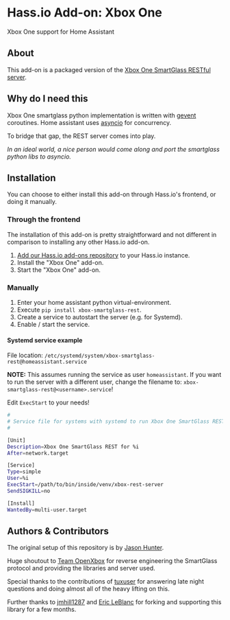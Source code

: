 # Hass.io Add-on: Xbox One

Xbox One support for Home Assistant

## About

This add-on is a packaged version of the [Xbox One SmartGlass RESTful server](https://github.com/OpenXbox/xbox-smartglass-rest-python).

## Why do I need this

Xbox One smartglass python implementation is written with [gevent](http://www.gevent.org) coroutines.
Home assistant uses [asyncio](https://docs.python.org/3/library/asyncio.html) for concurrency.

To bridge that gap, the REST server comes into play.

*In an ideal world, a nice person would come along and port the smartglass python libs to asyncio.*

## Installation

You can choose to either install this add-on through Hass.io's frontend, or doing it manually.

### Through the frontend

The installation of this add-on is pretty straightforward and not different in
comparison to installing any other Hass.io add-on.

1. [Add our Hass.io add-ons repository](https://github.com/OpenXbox/xboxone-home-assistant) to your Hass.io instance.
2. Install the "Xbox One" add-on.
3. Start the "Xbox One" add-on.

### Manually

1. Enter your home assistant python virtual-environment.
1. Execute `pip install xbox-smartglass-rest`.
1. Create a service to autostart the server (e.g. for Systemd).
1. Enable / start the service.

#### Systemd service example

File location: `/etc/systemd/system/xbox-smartglass-rest@homeassistant.service`

__NOTE:__ This assumes running the service as user `homeassistant`.
If you want to run the server with a different user, change
the filename to: `xbox-smartglass-rest@<username>.service`!

Edit `ExecStart` to your needs!

```sh
#
# Service file for systems with systemd to run Xbox One SmartGlass REST server.
#

[Unit]
Description=Xbox One SmartGlass REST for %i
After=network.target

[Service]
Type=simple
User=%i
ExecStart=/path/to/bin/inside/venv/xbox-rest-server
SendSIGKILL=no

[Install]
WantedBy=multi-user.target
```

## Authors & Contributors

The original setup of this repository is by [Jason Hunter](https://github.com/hunterjm).

Huge shoutout to [Team OpenXbox](https://github.com/openxbox) for reverse engineering the SmartGlass protocol and providing the libraries and server used.

Special thanks to the contributions of [tuxuser](https://github.com/tuxuser) for answering late night questions and doing almost all of the heavy lifting on this.

Further thanks to [jmhill1287](https://github.com/jmhill1287) and [Eric LeBlanc](https://github.com/ericleb010) for forking and supporting this library for a few months.
